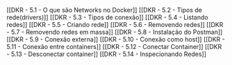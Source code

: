 [[DKR - 5.1 - O que são Networks no Docker]]
[[DKR - 5.2 - Tipos de rede(drivers)]]
[[DKR - 5.3 - Tipos de conexão]]
[[DKR - 5.4 - Listando redes]]
[[DKR - 5.5 - Criando rede]]
[[DKR - 5.6 - Removendo redes]]
[[DKR - 5.7 - Removendo redes em massa]]
[[DKR - 5.8 - Instalação do Postman]]
[[DKR - 5.9 - Conexão externa]]
[[DKR - 5.10 - Conexão como host]]
[[DKR - 5.11 - Conexão entre containers]]
[[DKR - 5.12 - Conectar Container]]
[[DKR - 5.13 - Desconectar container]]
[[DKR - 5.14 - Inspecionando Redes]]
